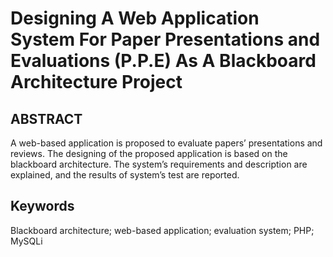 # Designing A Web Application System For Paper Presentations and Evaluations (P.P.E) As A Blackboard Architecture Project


## ABSTRACT
A web-based application is proposed to evaluate papers’
presentations and reviews. The designing of the proposed
application is based on the blackboard architecture. The system’s
requirements and description are explained, and the results of
system’s test are reported.

## Keywords
Blackboard architecture; web-based application; evaluation
system; PHP; MySQLi
